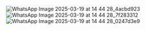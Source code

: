 ![WhatsApp Image 2025-03-19 at 14 44 28_4acbd923](https://github.com/user-attachments/assets/15375f5f-6512-4455-ad1a-f163ad5724d2)
![WhatsApp Image 2025-03-19 at 14 44 28_7f283312](https://github.com/user-attachments/assets/d83cd1e3-c394-4fda-8d27-abe9df8e89a5)
![WhatsApp Image 2025-03-19 at 14 44 28_0247d3e9](https://github.com/user-attachments/assets/aa0d6b25-d5b4-4057-85e9-c83b413da22a)
